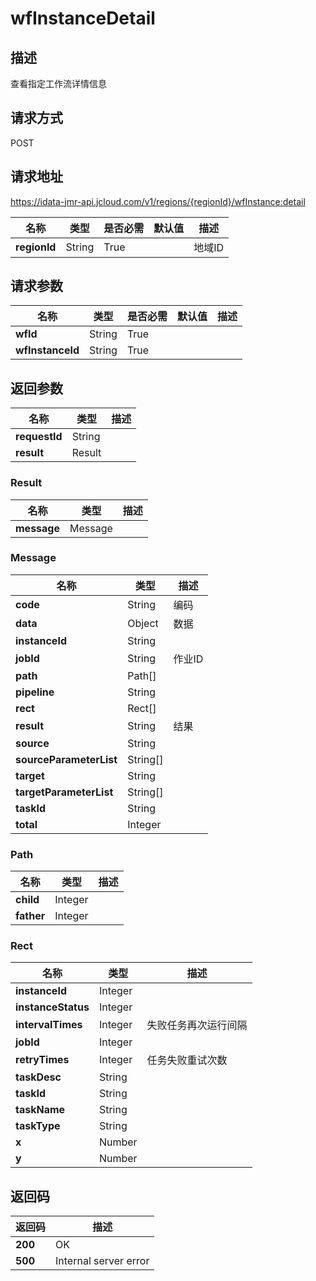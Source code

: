# wfInstanceDetail


## 描述
查看指定工作流详情信息

## 请求方式
POST

## 请求地址
https://idata-jmr-api.jcloud.com/v1/regions/{regionId}/wfInstance:detail

|名称|类型|是否必需|默认值|描述|
|---|---|---|---|---|
|**regionId**|String|True||地域ID|

## 请求参数
|名称|类型|是否必需|默认值|描述|
|---|---|---|---|---|
|**wfId**|String|True|||
|**wfInstanceId**|String|True|||


## 返回参数
|名称|类型|描述|
|---|---|---|
|**requestId**|String||
|**result**|Result||


### <a name="Result">Result</a>
|名称|类型|描述|
|---|---|---|
|**message**|Message||
### <a name="Message">Message</a>
|名称|类型|描述|
|---|---|---|
|**code**|String|编码|
|**data**|Object|数据|
|**instanceId**|String||
|**jobId**|String|作业ID|
|**path**|Path[]||
|**pipeline**|String||
|**rect**|Rect[]||
|**result**|String|结果|
|**source**|String||
|**sourceParameterList**|String[]||
|**target**|String||
|**targetParameterList**|String[]||
|**taskId**|String||
|**total**|Integer||
### <a name="Path">Path</a>
|名称|类型|描述|
|---|---|---|
|**child**|Integer||
|**father**|Integer||
### <a name="Rect">Rect</a>
|名称|类型|描述|
|---|---|---|
|**instanceId**|Integer||
|**instanceStatus**|Integer||
|**intervalTimes**|Integer|失败任务再次运行间隔|
|**jobId**|Integer||
|**retryTimes**|Integer|任务失败重试次数|
|**taskDesc**|String||
|**taskId**|String||
|**taskName**|String||
|**taskType**|String||
|**x**|Number||
|**y**|Number||

## 返回码
|返回码|描述|
|---|---|
|**200**|OK|
|**500**|Internal server error|

